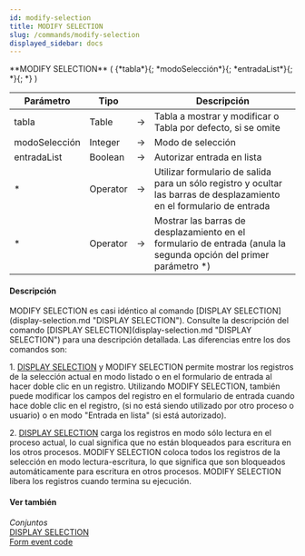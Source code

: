 ```yaml
---
id: modify-selection
title: MODIFY SELECTION
slug: /commands/modify-selection
displayed_sidebar: docs
---
```


<!--REF #_command_.MODIFY SELECTION.Syntax-->**MODIFY SELECTION** ( {*tabla*}{; *modoSelección*}{; *entradaList*}{; *}{; *} )<!-- END REF-->
<!--REF #_command_.MODIFY SELECTION.Params-->
| Parámetro | Tipo |  | Descripción |
| --- | --- | --- | --- |
| tabla | Table | &#8594;  | Tabla a mostrar y modificar o Tabla por defecto, si se omite |
| modoSelección | Integer | &#8594;  | Modo de selección |
| entradaList | Boolean | &#8594;  | Autorizar entrada en lista |
| * | Operator |  &#8594;  | Utilizar formulario de salida para un sólo registro y ocultar las barras de desplazamiento en el formulario de     entrada |
| * | Operator |  &#8594;  | Mostrar las barras de desplazamiento en el formulario de entrada (anula la segunda opción del primer parámetro *) |

<!-- END REF-->

#### Descripción 

<!--REF #_command_.MODIFY SELECTION.Summary-->MODIFY SELECTION es casi idéntico al comando [DISPLAY SELECTION](display-selection.md "DISPLAY SELECTION").<!-- END REF--> Consulte la descripción del comando [DISPLAY SELECTION](display-selection.md "DISPLAY SELECTION") para una descripción detallada. Las diferencias entre los dos comandos son: 

1\. [DISPLAY SELECTION](display-selection.md "DISPLAY SELECTION") y MODIFY SELECTION permite mostrar los registros de la selección actual en modo listado o en el formulario de entrada al hacer doble clic en un registro. Utilizando MODIFY SELECTION, también puede modificar los campos del registro en el formulario de entrada cuando hace doble clic en el registro, (si no está siendo utilizado por otro proceso o usuario) o en modo "Entrada en lista" (si está autorizado).

2\. [DISPLAY SELECTION](display-selection.md "DISPLAY SELECTION") carga los registros en modo sólo lectura en el proceso actual, lo cual significa que no están bloqueados para escritura en los otros procesos. MODIFY SELECTION coloca todos los registros de la selección en modo lectura-escritura, lo que significa que son bloqueados automáticamente para escritura en otros procesos. MODIFY SELECTION libera los registros cuando termina su ejecución.

#### Ver también 

*Conjuntos*  
[DISPLAY SELECTION](display-selection.md)  
[Form event code](form-event-code.md)  